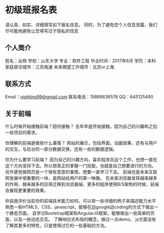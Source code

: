# 初级班报名表

请认真、如实、详细填写如下报名信息。
同时，为了避免您个人信息泄露，我们尽可能地避免让您填写过于隐私的信息

## 个人简介

姓名：丛杨
学校：山东大学
专业：软件工程
毕业时间：2017年6月
学历：本科
家庭居住城市：江苏南通
未来期望工作城市：北京or上海

## 联系方式

Email：nighting99@gmail.com
联系电话：15866636576
QQ：645125490

## 关于前端

  什么时候开始接触前端？因何接触？
  去年年底开始接触，因为自己的兴趣和之后一些项目的需求。


  你理解的前端是做些什么事情？
  网站的展示，包括界面，动画效果，还有与用户的交互，与后台的一部分数据交换，还有一些的数据逻辑。


  你为什么要学习前端？
  因为自己的兴趣方向，喜欢程序员这个工作，也想一直在这个方向坚持下去。所以想真正的掌握一门技能，也就是自己想要进行的方向。
  另外感觉做网页是一个很有意思的事情，想要一直学习下去。
  前端也是未来互联网发展中很重要的一块，是网站给用户的第一映像。
  在未来浏览器发挥越来越多的作用，越来越多的应用迁移到浏览器端，更多的程序使用B/S架构的时候，前端会展现更重要的效果。


  你自我评价当前你的前端技术能力如何，可以举一些详细的例子来描述能力水平
  熟悉一些HTML5、CSS、javascript，能够在边google边coding的方式下做出一个静态页面。
  自学过Bootstrap框架和AngularJS框架，能够做出一些简单的页面，以及一些动态交互。
  了解响应式布局的概念，做过一点demo。
  js方面没有了解其更多的特性，只是使用过它的一些基础的方法。
  
  
